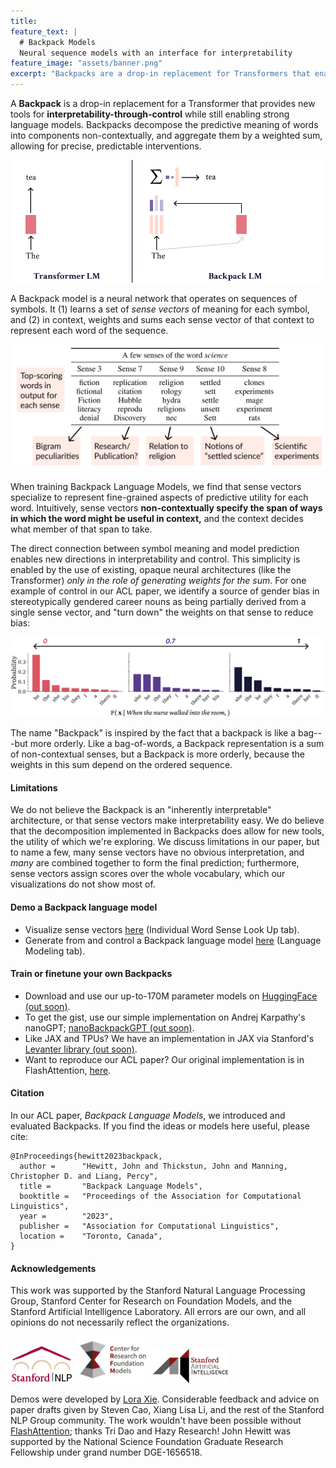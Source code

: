 ```yaml
---
title: 
feature_text: |
  # Backpack Models
  Neural sequence models with an interface for interpretability
feature_image: "assets/banner.png"
excerpt: "Backpacks are a drop-in replacement for Transformers that enable contextual control through non-contextual interventions."
---
```


A **Backpack** is a drop-in replacement for a Transformer that provides new tools for **interpretability-through-control** while still enabling strong language models.
Backpacks decompose the predictive meaning of words into components non-contextually, and aggregate them by a weighted sum, allowing for precise, predictable interventions.

<img src="assets/backpack-process.gif" >

A Backpack model is a neural network that operates on sequences of symbols. It (1) learns a set of _sense vectors_ of meaning for each symbol, and (2) in context, weights and sums each sense vector of that context to represent each word of the sequence.

<img src="assets/senses.png" >

When training Backpack Language Models, we find that sense vectors specialize to represent fine-grained aspects of predictive utility for each word.
Intuitively, sense vectors **non-contextually specify the span of ways in which the word might be useful in context,** and the context decides what member of that span to take.

The direct connection between symbol meaning and model prediction enables new directions in interpretability and control.
This simplicity is enabled by the use of existing, opaque neural architectures (like the Transformer) _only in the role of generating weights for the sum_.
For one example of control in our ACL paper, we identify a source of gender bias in stereotypically gendered career nouns as being partially derived from a single sense vector, and "turn down" the weights on that sense to reduce bias:

<img src="assets/gender.png" >

The name "Backpack" is inspired by the fact that a backpack is like a bag---but more orderly. Like a bag-of-words, a Backpack representation is a sum of non-contextual senses, but a Backpack is more orderly, because the weights in this sum depend on the ordered sequence.

<!--{% include button.html text="Fork it" icon="github" link="https://github.com/daviddarnes/alembic" color="#0366d6" %}   {% include button.html text="Demo" link="#" %}  {% include button.html text="ACL Paper" link="#" %}-->

#### Limitations
We do not believe the Backpack is an "inherently interpretable" architecture, or that sense vectors make interpretability easy.
We do believe that the decomposition implemented in Backpacks does allow for new tools, the utility of which we're exploring.
We discuss limitations in our paper, but to name a few, many sense vectors have no obvious interpretation, and _many_ are combined together to form the final prediction; furthermore, sense vectors assign scores over the whole vocabulary, which our visualizations do not show most of.


#### Demo a Backpack language model

- Visualize sense vectors [here](https://huggingface.co/spaces/stanfordnlp/Backpack-Demo) (Individual Word Sense Look Up tab).
- Generate from and control a Backpack language model [here](https://huggingface.co/spaces/stanfordnlp/Backpack-Demo) (Language Modeling tab).

#### Train or finetune your own Backpacks
- Download and use our up-to-170M parameter models on [HuggingFace (out soon)](https://huggingface.co/stanfordnlp/backpack-gpt2).
- To get the gist, use our simple implementation on Andrej Karpathy's nanoGPT; [nanoBackpackGPT (out soon)](#).
- Like JAX and TPUs? We have an implementation in JAX via Stanford's [Levanter library (out soon)](#).
- Want to reproduce our ACL paper? Our original implementation is in FlashAttention, [here](https://github.com/john-hewitt/backpacks-flash-attn).

#### Citation

In our ACL paper, _Backpack Language Models_, we introduced and evaluated Backpacks.
If you find the ideas or models here useful, please cite:

```
@InProceedings{hewitt2023backpack,
  author =      "Hewitt, John and Thickstun, John and Manning, Christopher D. and Liang, Percy",
  title =       "Backpack Language Models",
  booktitle =   "Proceedings of the Association for Computational Linguistics",
  year =        "2023",
  publisher =   "Association for Computational Linguistics",
  location =    "Toronto, Canada",
}
```

#### Acknowledgements

This work was supported by the Stanford Natural Language Processing Group, Stanford Center for Research on Foundation Models, and the Stanford Artificial Intelligence Laboratory.
All errors are our own, and all opinions do not necessarily reflect the organizations.

<img src="assets/stanfordnlp-logo.jpg" width="100px" >
<img src="assets/crfm-rgb.png" width="120px" >
<img src="assets/sail-logo.png" width="120px" >

Demos were developed by [Lora Xie](https://www.linkedin.com/in/loraxie/). Considerable feedback and advice on paper drafts given by Steven Cao, Xiang Lisa Li, and the rest of the Stanford NLP Group community. The work wouldn't have been possible without [FlashAttention](https://github.com/HazyResearch/flash-attention/); thanks Tri Dao and Hazy Research!
John Hewitt was supported by the National Science Foundation Graduate Research Fellowship under grand number DGE-1656518.
